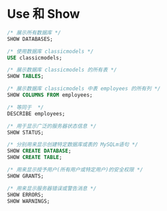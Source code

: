 # Use 和 Show

```sql
/* 展示所有数据库 */
SHOW DATABASES;
```

```sql
/* 使用数据库 classicmodels */
USE classicmodels;
```

```sql
/* 展示数据库 classicmodels 的所有表 */
SHOW TABLES;
```

```sql
/* 展示数据库 classicmodels 中表 employees 的所有列 */
SHOW COLUMNS FROM employees;

/* 等同于  */
DESCRIBE employees;
```

```sql
/* 用于显示广泛的服务器状态信息 */
SHOW STATUS;
```

```sql
/* 分别用来显示创建特定数据库或表的 MySQLm语句 */
SHOW CREATE DATABASE;
SHOW CREATE TABLE;
```

```sql
/* 用来显示授予用户(所有用户或特定用户)的安全权限 */
SHOW GRANTS;
```

```sql
/* 用来显示服务器错误或警告消息 */
SHOW ERRORS;
SHOW WARNINGS;
```
